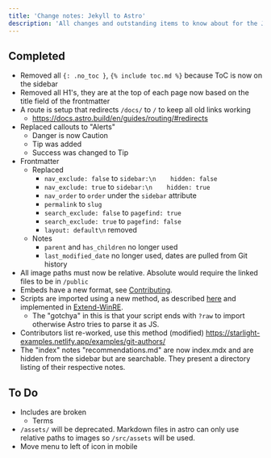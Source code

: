 ```yaml
---
title: 'Change notes: Jekyll to Astro'
description: 'All changes and outstanding items to know about for the Jekyll to Astro migration'
---
```


## Completed
- Removed all `{: .no_toc }`, `{% include toc.md %}` because ToC is now on the sidebar
- Removed all H1's, they are at the top of each page now based on the title field of the frontmatter
- A route is setup that redirects `/docs/` to `/` to keep all old links working
    - https://docs.astro.build/en/guides/routing/#redirects
- Replaced callouts to "Alerts"
    - Danger is now Caution
    - Tip was added
    - Success was changed to Tip
- Frontmatter
    - Replaced
        - `nav_exclude: false` to `sidebar:\n    hidden: false`
        - `nav_exclude: true` to `sidebar:\n    hidden: true`
        - `nav_order` to `order` under the `sidebar` attribute
        - `permalink` to `slug`
        - `search_exclude: false` to `pagefind: true`
        - `search_exclude: true` to `pagefind: false`
        - `layout: default\n` removed
    - Notes
        - `parent` and `has_children` no longer used
        - `last_modified_date` no longer used, dates are pulled from Git history
- All image paths must now be relative. Absolute would require the linked files to be in `/public`
- Embeds have a new format, see [Contributing](/docs/meta/contributing#includes).
- Scripts are imported using a new method, as described [here](https://starlight-examples.netlify.app/examples/imported-code/) and implemented in [Extend-WinRE](/docs/factoids/extend-winre.mdx).
    - The "gotchya" in this is that your script ends with `?raw` to import otherwise Astro tries to parse it as JS.
- Contributors list re-worked, use this method (modified) https://starlight-examples.netlify.app/examples/git-authors/
- The "index" notes "recommendations.md" are now index.mdx and are hidden from the sidebar but are searchable. They present a directory listing of their respective notes.

## To Do
- Includes are broken
    - Terms
- `/assets/` will be deprecated. Markdown files in astro can only use relative paths to images so `/src/assets` will be used.
- Move menu to left of icon in mobile